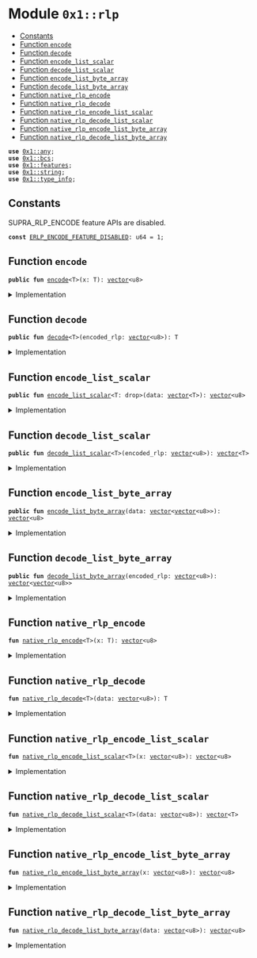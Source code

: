 
<a id="0x1_rlp"></a>

# Module `0x1::rlp`



-  [Constants](#@Constants_0)
-  [Function `encode`](#0x1_rlp_encode)
-  [Function `decode`](#0x1_rlp_decode)
-  [Function `encode_list_scalar`](#0x1_rlp_encode_list_scalar)
-  [Function `decode_list_scalar`](#0x1_rlp_decode_list_scalar)
-  [Function `encode_list_byte_array`](#0x1_rlp_encode_list_byte_array)
-  [Function `decode_list_byte_array`](#0x1_rlp_decode_list_byte_array)
-  [Function `native_rlp_encode`](#0x1_rlp_native_rlp_encode)
-  [Function `native_rlp_decode`](#0x1_rlp_native_rlp_decode)
-  [Function `native_rlp_encode_list_scalar`](#0x1_rlp_native_rlp_encode_list_scalar)
-  [Function `native_rlp_decode_list_scalar`](#0x1_rlp_native_rlp_decode_list_scalar)
-  [Function `native_rlp_encode_list_byte_array`](#0x1_rlp_native_rlp_encode_list_byte_array)
-  [Function `native_rlp_decode_list_byte_array`](#0x1_rlp_native_rlp_decode_list_byte_array)


<pre><code><b>use</b> <a href="../../aptos-stdlib/doc/any.md#0x1_any">0x1::any</a>;
<b>use</b> <a href="../../aptos-stdlib/../move-stdlib/doc/bcs.md#0x1_bcs">0x1::bcs</a>;
<b>use</b> <a href="../../aptos-stdlib/../move-stdlib/doc/features.md#0x1_features">0x1::features</a>;
<b>use</b> <a href="../../aptos-stdlib/../move-stdlib/doc/string.md#0x1_string">0x1::string</a>;
<b>use</b> <a href="../../aptos-stdlib/doc/type_info.md#0x1_type_info">0x1::type_info</a>;
</code></pre>



<a id="@Constants_0"></a>

## Constants


<a id="0x1_rlp_ERLP_ENCODE_FEATURE_DISABLED"></a>

SUPRA_RLP_ENCODE feature APIs are disabled.


<pre><code><b>const</b> <a href="rlp.md#0x1_rlp_ERLP_ENCODE_FEATURE_DISABLED">ERLP_ENCODE_FEATURE_DISABLED</a>: u64 = 1;
</code></pre>



<a id="0x1_rlp_encode"></a>

## Function `encode`



<pre><code><b>public</b> <b>fun</b> <a href="rlp.md#0x1_rlp_encode">encode</a>&lt;T&gt;(x: T): <a href="../../aptos-stdlib/../move-stdlib/doc/vector.md#0x1_vector">vector</a>&lt;u8&gt;
</code></pre>



<details>
<summary>Implementation</summary>


<pre><code><b>public</b> <b>fun</b> <a href="rlp.md#0x1_rlp_encode">encode</a>&lt;T&gt;(x: T): <a href="../../aptos-stdlib/../move-stdlib/doc/vector.md#0x1_vector">vector</a>&lt;u8&gt; {
    <b>assert</b>!(<a href="../../aptos-stdlib/../move-stdlib/doc/features.md#0x1_features_supra_rlp_enabled">features::supra_rlp_enabled</a>(), <a href="rlp.md#0x1_rlp_ERLP_ENCODE_FEATURE_DISABLED">ERLP_ENCODE_FEATURE_DISABLED</a>);
    <a href="rlp.md#0x1_rlp_native_rlp_encode">native_rlp_encode</a>(x)
}
</code></pre>



</details>

<a id="0x1_rlp_decode"></a>

## Function `decode`



<pre><code><b>public</b> <b>fun</b> <a href="rlp.md#0x1_rlp_decode">decode</a>&lt;T&gt;(encoded_rlp: <a href="../../aptos-stdlib/../move-stdlib/doc/vector.md#0x1_vector">vector</a>&lt;u8&gt;): T
</code></pre>



<details>
<summary>Implementation</summary>


<pre><code><b>public</b> <b>fun</b> <a href="rlp.md#0x1_rlp_decode">decode</a>&lt;T&gt;(encoded_rlp: <a href="../../aptos-stdlib/../move-stdlib/doc/vector.md#0x1_vector">vector</a>&lt;u8&gt;): T {
    <b>assert</b>!(<a href="../../aptos-stdlib/../move-stdlib/doc/features.md#0x1_features_supra_rlp_enabled">features::supra_rlp_enabled</a>(), <a href="rlp.md#0x1_rlp_ERLP_ENCODE_FEATURE_DISABLED">ERLP_ENCODE_FEATURE_DISABLED</a>);
    <a href="rlp.md#0x1_rlp_native_rlp_decode">native_rlp_decode</a>(encoded_rlp)
}
</code></pre>



</details>

<a id="0x1_rlp_encode_list_scalar"></a>

## Function `encode_list_scalar`



<pre><code><b>public</b> <b>fun</b> <a href="rlp.md#0x1_rlp_encode_list_scalar">encode_list_scalar</a>&lt;T: drop&gt;(data: <a href="../../aptos-stdlib/../move-stdlib/doc/vector.md#0x1_vector">vector</a>&lt;T&gt;): <a href="../../aptos-stdlib/../move-stdlib/doc/vector.md#0x1_vector">vector</a>&lt;u8&gt;
</code></pre>



<details>
<summary>Implementation</summary>


<pre><code><b>public</b> <b>fun</b> <a href="rlp.md#0x1_rlp_encode_list_scalar">encode_list_scalar</a>&lt;T: drop&gt;(data: <a href="../../aptos-stdlib/../move-stdlib/doc/vector.md#0x1_vector">vector</a>&lt;T&gt;): <a href="../../aptos-stdlib/../move-stdlib/doc/vector.md#0x1_vector">vector</a>&lt;u8&gt; {
    <b>assert</b>!(<a href="../../aptos-stdlib/../move-stdlib/doc/features.md#0x1_features_supra_rlp_enabled">features::supra_rlp_enabled</a>(), <a href="rlp.md#0x1_rlp_ERLP_ENCODE_FEATURE_DISABLED">ERLP_ENCODE_FEATURE_DISABLED</a>);
    <a href="rlp.md#0x1_rlp_native_rlp_encode_list_scalar">native_rlp_encode_list_scalar</a>&lt;T&gt;(<a href="../../aptos-stdlib/../move-stdlib/doc/bcs.md#0x1_bcs_to_bytes">bcs::to_bytes</a>(&data))
}
</code></pre>



</details>

<a id="0x1_rlp_decode_list_scalar"></a>

## Function `decode_list_scalar`



<pre><code><b>public</b> <b>fun</b> <a href="rlp.md#0x1_rlp_decode_list_scalar">decode_list_scalar</a>&lt;T&gt;(encoded_rlp: <a href="../../aptos-stdlib/../move-stdlib/doc/vector.md#0x1_vector">vector</a>&lt;u8&gt;): <a href="../../aptos-stdlib/../move-stdlib/doc/vector.md#0x1_vector">vector</a>&lt;T&gt;
</code></pre>



<details>
<summary>Implementation</summary>


<pre><code><b>public</b> <b>fun</b> <a href="rlp.md#0x1_rlp_decode_list_scalar">decode_list_scalar</a>&lt;T&gt;(encoded_rlp: <a href="../../aptos-stdlib/../move-stdlib/doc/vector.md#0x1_vector">vector</a>&lt;u8&gt;): <a href="../../aptos-stdlib/../move-stdlib/doc/vector.md#0x1_vector">vector</a>&lt;T&gt; {
    <b>assert</b>!(<a href="../../aptos-stdlib/../move-stdlib/doc/features.md#0x1_features_supra_rlp_enabled">features::supra_rlp_enabled</a>(), <a href="rlp.md#0x1_rlp_ERLP_ENCODE_FEATURE_DISABLED">ERLP_ENCODE_FEATURE_DISABLED</a>);
    <a href="rlp.md#0x1_rlp_native_rlp_decode_list_scalar">native_rlp_decode_list_scalar</a>&lt;T&gt;(encoded_rlp)
}
</code></pre>



</details>

<a id="0x1_rlp_encode_list_byte_array"></a>

## Function `encode_list_byte_array`



<pre><code><b>public</b> <b>fun</b> <a href="rlp.md#0x1_rlp_encode_list_byte_array">encode_list_byte_array</a>(data: <a href="../../aptos-stdlib/../move-stdlib/doc/vector.md#0x1_vector">vector</a>&lt;<a href="../../aptos-stdlib/../move-stdlib/doc/vector.md#0x1_vector">vector</a>&lt;u8&gt;&gt;): <a href="../../aptos-stdlib/../move-stdlib/doc/vector.md#0x1_vector">vector</a>&lt;u8&gt;
</code></pre>



<details>
<summary>Implementation</summary>


<pre><code><b>public</b> <b>fun</b> <a href="rlp.md#0x1_rlp_encode_list_byte_array">encode_list_byte_array</a>(data: <a href="../../aptos-stdlib/../move-stdlib/doc/vector.md#0x1_vector">vector</a>&lt;<a href="../../aptos-stdlib/../move-stdlib/doc/vector.md#0x1_vector">vector</a>&lt;u8&gt;&gt;): <a href="../../aptos-stdlib/../move-stdlib/doc/vector.md#0x1_vector">vector</a>&lt;u8&gt; {
    <b>assert</b>!(<a href="../../aptos-stdlib/../move-stdlib/doc/features.md#0x1_features_supra_rlp_enabled">features::supra_rlp_enabled</a>(), <a href="rlp.md#0x1_rlp_ERLP_ENCODE_FEATURE_DISABLED">ERLP_ENCODE_FEATURE_DISABLED</a>);
    <a href="rlp.md#0x1_rlp_native_rlp_encode_list_byte_array">native_rlp_encode_list_byte_array</a>(<a href="../../aptos-stdlib/../move-stdlib/doc/bcs.md#0x1_bcs_to_bytes">bcs::to_bytes</a>(&data))
}
</code></pre>



</details>

<a id="0x1_rlp_decode_list_byte_array"></a>

## Function `decode_list_byte_array`



<pre><code><b>public</b> <b>fun</b> <a href="rlp.md#0x1_rlp_decode_list_byte_array">decode_list_byte_array</a>(encoded_rlp: <a href="../../aptos-stdlib/../move-stdlib/doc/vector.md#0x1_vector">vector</a>&lt;u8&gt;): <a href="../../aptos-stdlib/../move-stdlib/doc/vector.md#0x1_vector">vector</a>&lt;<a href="../../aptos-stdlib/../move-stdlib/doc/vector.md#0x1_vector">vector</a>&lt;u8&gt;&gt;
</code></pre>



<details>
<summary>Implementation</summary>


<pre><code><b>public</b> <b>fun</b> <a href="rlp.md#0x1_rlp_decode_list_byte_array">decode_list_byte_array</a>(encoded_rlp: <a href="../../aptos-stdlib/../move-stdlib/doc/vector.md#0x1_vector">vector</a>&lt;u8&gt;): <a href="../../aptos-stdlib/../move-stdlib/doc/vector.md#0x1_vector">vector</a>&lt;<a href="../../aptos-stdlib/../move-stdlib/doc/vector.md#0x1_vector">vector</a>&lt;u8&gt;&gt; {
    <b>assert</b>!(<a href="../../aptos-stdlib/../move-stdlib/doc/features.md#0x1_features_supra_rlp_enabled">features::supra_rlp_enabled</a>(), <a href="rlp.md#0x1_rlp_ERLP_ENCODE_FEATURE_DISABLED">ERLP_ENCODE_FEATURE_DISABLED</a>);
    <b>let</b> ser_result = <a href="rlp.md#0x1_rlp_native_rlp_decode_list_byte_array">native_rlp_decode_list_byte_array</a>(encoded_rlp);
    <b>let</b> any_ser = <a href="../../aptos-stdlib/doc/any.md#0x1_any_new">any::new</a>(<a href="../../aptos-stdlib/doc/type_info.md#0x1_type_info_type_name">type_info::type_name</a>&lt;<a href="../../aptos-stdlib/../move-stdlib/doc/vector.md#0x1_vector">vector</a>&lt;<a href="../../aptos-stdlib/../move-stdlib/doc/vector.md#0x1_vector">vector</a>&lt;u8&gt;&gt;&gt;(), ser_result);
    <a href="../../aptos-stdlib/doc/any.md#0x1_any_unpack">any::unpack</a>&lt;<a href="../../aptos-stdlib/../move-stdlib/doc/vector.md#0x1_vector">vector</a>&lt;<a href="../../aptos-stdlib/../move-stdlib/doc/vector.md#0x1_vector">vector</a>&lt;u8&gt;&gt;&gt;(any_ser)
}
</code></pre>



</details>

<a id="0x1_rlp_native_rlp_encode"></a>

## Function `native_rlp_encode`



<pre><code><b>fun</b> <a href="rlp.md#0x1_rlp_native_rlp_encode">native_rlp_encode</a>&lt;T&gt;(x: T): <a href="../../aptos-stdlib/../move-stdlib/doc/vector.md#0x1_vector">vector</a>&lt;u8&gt;
</code></pre>



<details>
<summary>Implementation</summary>


<pre><code><b>native</b> <b>fun</b> <a href="rlp.md#0x1_rlp_native_rlp_encode">native_rlp_encode</a>&lt;T&gt;(x: T): <a href="../../aptos-stdlib/../move-stdlib/doc/vector.md#0x1_vector">vector</a>&lt;u8&gt;;
</code></pre>



</details>

<a id="0x1_rlp_native_rlp_decode"></a>

## Function `native_rlp_decode`



<pre><code><b>fun</b> <a href="rlp.md#0x1_rlp_native_rlp_decode">native_rlp_decode</a>&lt;T&gt;(data: <a href="../../aptos-stdlib/../move-stdlib/doc/vector.md#0x1_vector">vector</a>&lt;u8&gt;): T
</code></pre>



<details>
<summary>Implementation</summary>


<pre><code><b>native</b> <b>fun</b> <a href="rlp.md#0x1_rlp_native_rlp_decode">native_rlp_decode</a>&lt;T&gt;(data: <a href="../../aptos-stdlib/../move-stdlib/doc/vector.md#0x1_vector">vector</a>&lt;u8&gt;): T;
</code></pre>



</details>

<a id="0x1_rlp_native_rlp_encode_list_scalar"></a>

## Function `native_rlp_encode_list_scalar`



<pre><code><b>fun</b> <a href="rlp.md#0x1_rlp_native_rlp_encode_list_scalar">native_rlp_encode_list_scalar</a>&lt;T&gt;(x: <a href="../../aptos-stdlib/../move-stdlib/doc/vector.md#0x1_vector">vector</a>&lt;u8&gt;): <a href="../../aptos-stdlib/../move-stdlib/doc/vector.md#0x1_vector">vector</a>&lt;u8&gt;
</code></pre>



<details>
<summary>Implementation</summary>


<pre><code><b>native</b> <b>fun</b> <a href="rlp.md#0x1_rlp_native_rlp_encode_list_scalar">native_rlp_encode_list_scalar</a>&lt;T&gt;(x: <a href="../../aptos-stdlib/../move-stdlib/doc/vector.md#0x1_vector">vector</a>&lt;u8&gt;): <a href="../../aptos-stdlib/../move-stdlib/doc/vector.md#0x1_vector">vector</a>&lt;u8&gt;;
</code></pre>



</details>

<a id="0x1_rlp_native_rlp_decode_list_scalar"></a>

## Function `native_rlp_decode_list_scalar`



<pre><code><b>fun</b> <a href="rlp.md#0x1_rlp_native_rlp_decode_list_scalar">native_rlp_decode_list_scalar</a>&lt;T&gt;(data: <a href="../../aptos-stdlib/../move-stdlib/doc/vector.md#0x1_vector">vector</a>&lt;u8&gt;): <a href="../../aptos-stdlib/../move-stdlib/doc/vector.md#0x1_vector">vector</a>&lt;T&gt;
</code></pre>



<details>
<summary>Implementation</summary>


<pre><code><b>native</b> <b>fun</b> <a href="rlp.md#0x1_rlp_native_rlp_decode_list_scalar">native_rlp_decode_list_scalar</a>&lt;T&gt;(data: <a href="../../aptos-stdlib/../move-stdlib/doc/vector.md#0x1_vector">vector</a>&lt;u8&gt;): <a href="../../aptos-stdlib/../move-stdlib/doc/vector.md#0x1_vector">vector</a>&lt;T&gt;;
</code></pre>



</details>

<a id="0x1_rlp_native_rlp_encode_list_byte_array"></a>

## Function `native_rlp_encode_list_byte_array`



<pre><code><b>fun</b> <a href="rlp.md#0x1_rlp_native_rlp_encode_list_byte_array">native_rlp_encode_list_byte_array</a>(x: <a href="../../aptos-stdlib/../move-stdlib/doc/vector.md#0x1_vector">vector</a>&lt;u8&gt;): <a href="../../aptos-stdlib/../move-stdlib/doc/vector.md#0x1_vector">vector</a>&lt;u8&gt;
</code></pre>



<details>
<summary>Implementation</summary>


<pre><code><b>native</b> <b>fun</b> <a href="rlp.md#0x1_rlp_native_rlp_encode_list_byte_array">native_rlp_encode_list_byte_array</a>(x: <a href="../../aptos-stdlib/../move-stdlib/doc/vector.md#0x1_vector">vector</a>&lt;u8&gt;): <a href="../../aptos-stdlib/../move-stdlib/doc/vector.md#0x1_vector">vector</a>&lt;u8&gt;;
</code></pre>



</details>

<a id="0x1_rlp_native_rlp_decode_list_byte_array"></a>

## Function `native_rlp_decode_list_byte_array`



<pre><code><b>fun</b> <a href="rlp.md#0x1_rlp_native_rlp_decode_list_byte_array">native_rlp_decode_list_byte_array</a>(data: <a href="../../aptos-stdlib/../move-stdlib/doc/vector.md#0x1_vector">vector</a>&lt;u8&gt;): <a href="../../aptos-stdlib/../move-stdlib/doc/vector.md#0x1_vector">vector</a>&lt;u8&gt;
</code></pre>



<details>
<summary>Implementation</summary>


<pre><code><b>native</b> <b>fun</b> <a href="rlp.md#0x1_rlp_native_rlp_decode_list_byte_array">native_rlp_decode_list_byte_array</a>(data: <a href="../../aptos-stdlib/../move-stdlib/doc/vector.md#0x1_vector">vector</a>&lt;u8&gt;): <a href="../../aptos-stdlib/../move-stdlib/doc/vector.md#0x1_vector">vector</a>&lt;u8&gt;;
</code></pre>



</details>


[move-book]: https://aptos.dev/move/book/SUMMARY
